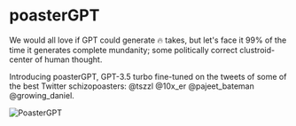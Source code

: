 # poasterGPT

We would all love if GPT could generate 🔥 takes, but let's face it 99% of the time it generates complete mundanity; some politically correct clustroid-center of human thought.

Introducing poasterGPT, GPT-3.5 turbo fine-tuned on the tweets of some of the best Twitter schizopoasters: @tszzl @10x_er @pajeet_bateman @growing_daniel.

![PoasterGPT](https://github.com/RyanLucas3/poasterGPT/assets/55145311/831a7ad9-b476-4174-a710-a4115467db58)

